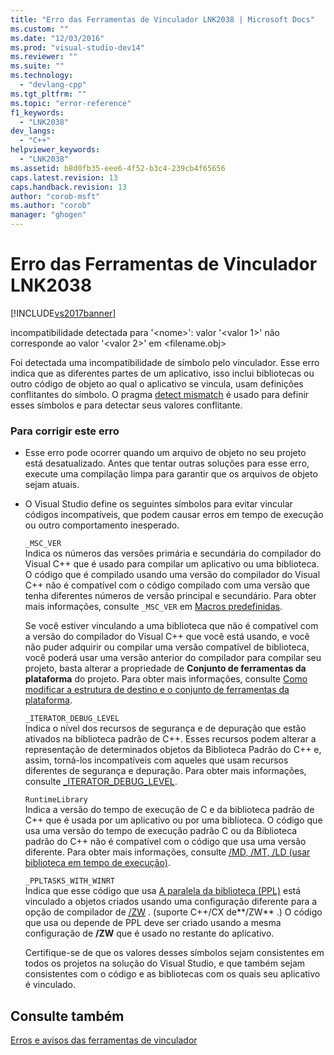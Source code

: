 ```yaml
---
title: "Erro das Ferramentas de Vinculador LNK2038 | Microsoft Docs"
ms.custom: ""
ms.date: "12/03/2016"
ms.prod: "visual-studio-dev14"
ms.reviewer: ""
ms.suite: ""
ms.technology: 
  - "devlang-cpp"
ms.tgt_pltfrm: ""
ms.topic: "error-reference"
f1_keywords: 
  - "LNK2038"
dev_langs: 
  - "C++"
helpviewer_keywords: 
  - "LNK2038"
ms.assetid: b8d0fb35-eee6-4f52-b3c4-239cb4f65656
caps.latest.revision: 13
caps.handback.revision: 13
author: "corob-msft"
ms.author: "corob"
manager: "ghogen"
---
```

# Erro das Ferramentas de Vinculador LNK2038
[!INCLUDE[vs2017banner](../../assembler/inline/includes/vs2017banner.md)]

incompatibilidade detectada para '\<nome\>': valor '\<valor 1\>' não corresponde ao valor '\<valor 2\>' em \<filename.obj\>  
  
 Foi detectada uma incompatibilidade de símbolo pelo vinculador.  Esse erro indica que as diferentes partes de um aplicativo, isso inclui bibliotecas ou outro código de objeto ao qual o aplicativo se vincula, usam definições conflitantes do símbolo.  O pragma [detect mismatch](../../preprocessor/detect-mismatch.md) é usado para definir esses símbolos e para detectar seus valores conflitante.  
  
### Para corrigir este erro  
  
-   Esse erro pode ocorrer quando um arquivo de objeto no seu projeto está desatualizado.  Antes que tentar outras soluções para esse erro, execute uma compilação limpa para garantir que os arquivos de objeto sejam atuais.  
  
-   O Visual Studio define os seguintes símbolos para evitar vincular códigos incompatíveis, que podem causar erros em tempo de execução ou outro comportamento inesperado.  
  
     `_MSC_VER`  
     Indica os números das versões primária e secundária do compilador do Visual C\+\+ que é usado para compilar um aplicativo ou uma biblioteca.  O código que é compilado usando uma versão do compilador do Visual C\+\+ não é compatível com o código compilado com uma versão que tenha diferentes números de versão principal e secundário.  Para obter mais informações, consulte `_MSC_VER` em [Macros predefinidas](../../preprocessor/predefined-macros.md).  
  
     Se você estiver vinculando a uma biblioteca que não é compatível com a versão do compilador do Visual C\+\+ que você está usando, e você não puder adquirir ou compilar uma versão compatível de biblioteca, você poderá usar uma versão anterior do compilador para compilar seu projeto, basta alterar a propriedade de **Conjunto de ferramentas da plataforma** do projeto.  Para obter mais informações, consulte [Como modificar a estrutura de destino e o conjunto de ferramentas da plataforma](../../build/how-to-modify-the-target-framework-and-platform-toolset.md).  
  
     `_ITERATOR_DEBUG_LEVEL`  
     Indica o nível dos recursos de segurança e de depuração que estão ativados na biblioteca padrão de C\+\+.  Esses recursos podem alterar a representação de determinados objetos da Biblioteca Padrão do C\+\+ e, assim, torná\-los incompatíveis com aqueles que usam recursos diferentes de segurança e depuração.  Para obter mais informações, consulte [\_ITERATOR\_DEBUG\_LEVEL](../../standard-library/iterator-debug-level.md).  
  
     `RuntimeLibrary`  
     Indica a versão do tempo de execução de C e da biblioteca padrão de C\+\+ que é usada por um aplicativo ou por uma biblioteca.  O código que usa uma versão do tempo de execução padrão C ou da Biblioteca padrão do C\+\+ não é compatível com o código que usa uma versão diferente.  Para obter mais informações, consulte [\/MD, \/MT, \/LD \(usar biblioteca em tempo de execução\)](../../build/reference/md-mt-ld-use-run-time-library.md).  
  
     `_PPLTASKS_WITH_WINRT`  
     Indica que esse código que usa [A paralela da biblioteca \(PPL\)](../../parallel/concrt/parallel-patterns-library-ppl.md) está vinculado a objetos criados usando uma configuração diferente para a opção de compilador de [\/ZW](../../build/reference/zw-windows-runtime-compilation.md) . \(suporte C\+\+\/CX de**\/ZW** .\) O código que usa ou depende de PPL deve ser criado usando a mesma configuração de **\/ZW** que é usado no restante do aplicativo.  
  
     Certifique\-se de que os valores desses símbolos sejam consistentes em todos os projetos na solução do Visual Studio, e que também sejam consistentes com o código e as bibliotecas com os quais seu aplicativo é vinculado.  
  
## Consulte também  
 [Erros e avisos das ferramentas de vinculador](../../error-messages/tool-errors/linker-tools-errors-and-warnings.md)